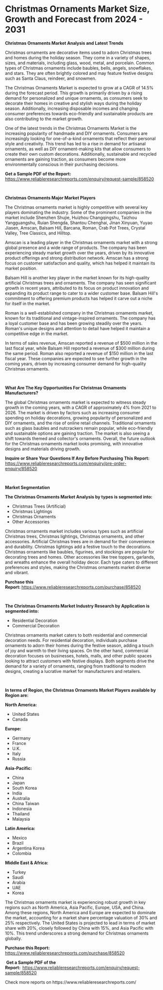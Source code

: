 <p><h1>Christmas Ornaments Market Size, Growth and Forecast from 2024 - 2031</h1></p><p><strong>Christmas Ornaments Market Analysis and Latest Trends</strong></p>
<p><p>Christmas ornaments are decorative items used to adorn Christmas trees and homes during the holiday season. They come in a variety of shapes, sizes, and materials, including glass, wood, metal, and porcelain. Common types of Christmas ornaments include baubles, bells, angels, snowflakes, and stars. They are often brightly colored and may feature festive designs such as Santa Claus, reindeer, and snowmen.</p><p>The Christmas Ornaments Market is expected to grow at a CAGR of 14.5% during the forecast period. This growth is primarily driven by a rising demand for personalized and unique ornaments, as consumers seek to decorate their homes in creative and stylish ways during the holiday season. Additionally, increasing disposable incomes and changing consumer preferences towards eco-friendly and sustainable products are also contributing to the market growth.</p><p>One of the latest trends in the Christmas Ornaments Market is the increasing popularity of handmade and DIY ornaments. Consumers are increasingly looking for one-of-a-kind ornaments that reflect their personal style and creativity. This trend has led to a rise in demand for artisanal ornaments, as well as DIY ornament-making kits that allow consumers to create their own custom decorations. Additionally, sustainable and recycled ornaments are gaining traction, as consumers become more environmentally conscious in their purchasing decisions.</p></p>
<p><strong>Get a Sample PDF of the Report:&nbsp;</strong> <a href="https://www.reliableresearchreports.com/enquiry/request-sample/858520">https://www.reliableresearchreports.com/enquiry/request-sample/858520</a></p>
<p>&nbsp;</p>
<p><strong>Christmas Ornaments Major Market Players</strong></p>
<p><p>The Christmas ornaments market is highly competitive with several key players dominating the industry. Some of the prominent companies in the market include Shenzhen Shujie, Huizhou Changqingshu, Taizhou Yangguangshu, Ruian Shengda, Shantou Chenghai, Jinan Xinyuan, Yuyao Jiasen, Amscan, Balsam Hill, Barcana, Roman, Crab Pot Trees, Crystal Valley, Tree Classics, and Hilltop.</p><p>Amscan is a leading player in the Christmas ornaments market with a strong global presence and a wide range of products. The company has been experiencing steady market growth over the years, driven by its innovative product offerings and strong distribution network. Amscan has a strong focus on customer satisfaction and quality, which has helped it maintain its market position.</p><p>Balsam Hill is another key player in the market known for its high-quality artificial Christmas trees and ornaments. The company has seen significant growth in recent years, attributed to its focus on product innovation and expanding its product range to cater to a wider customer base. Balsam Hill's commitment to offering premium products has helped it carve out a niche for itself in the market.</p><p>Roman is a well-established company in the Christmas ornaments market, known for its traditional and vintage-inspired ornaments. The company has a loyal customer base and has been growing steadily over the years. Roman's unique designs and attention to detail have helped it maintain a competitive edge in the market.</p><p>In terms of sales revenue, Amscan reported a revenue of $500 million in the last fiscal year, while Balsam Hill reported a revenue of $300 million during the same period. Roman also reported a revenue of $150 million in the last fiscal year. These companies are expected to see further growth in the coming years, driven by increasing consumer demand for high-quality Christmas ornaments.</p></p>
<p>&nbsp;</p>
<p><strong>What Are The Key Opportunities For Christmas Ornaments Manufacturers?</strong></p>
<p><p>The global Christmas ornaments market is expected to witness steady growth in the coming years, with a CAGR of approximately 4% from 2021 to 2026. The market is driven by factors such as increasing consumer spending on holiday decorations, growing popularity of personalized and DIY ornaments, and the rise of online retail channels. Traditional ornaments such as glass baubles and nutcrackers remain popular, while eco-friendly and sustainable options are gaining traction. The market is also seeing a shift towards themed and collector's ornaments. Overall, the future outlook for the Christmas ornaments market looks promising, with innovative designs and materials driving growth.</p></p>
<p><strong>Inquire or Share Your Questions If Any Before Purchasing This Report:</strong> <a href="https://www.reliableresearchreports.com/enquiry/pre-order-enquiry/858520">https://www.reliableresearchreports.com/enquiry/pre-order-enquiry/858520</a></p>
<p>&nbsp;</p>
<p><strong>Market Segmentation</strong></p>
<p><strong>The Christmas Ornaments Market Analysis by types is segmented into:</strong></p>
<p><ul><li>Christmas Trees (Artificial)</li><li>Christmas Lightings</li><li>Christmas Ornaments</li><li>Other Accessories</li></ul></p>
<p><p>Christmas ornaments market includes various types such as artificial Christmas trees, Christmas lightings, Christmas ornaments, and other accessories. Artificial Christmas trees are in demand for their convenience and durability. Christmas lightings add a festive touch to the decorations. Christmas ornaments like baubles, figurines, and stockings are popular for decorating trees and homes. Other accessories like tree toppers, garlands, and wreaths enhance the overall holiday decor. Each type caters to different preferences and styles, making the Christmas ornaments market diverse and vibrant.</p></p>
<p><strong>Purchase this Report:&nbsp;</strong><a href="https://www.reliableresearchreports.com/purchase/858520">https://www.reliableresearchreports.com/purchase/858520</a></p>
<p>&nbsp;</p>
<p><strong>The Christmas Ornaments Market Industry Research by Application is segmented into:</strong></p>
<p><ul><li>Residential Decoration</li><li>Commercial Decoration</li></ul></p>
<p><p>Christmas ornaments market caters to both residential and commercial decoration needs. For residential decoration, individuals purchase ornaments to adorn their homes during the festive season, adding a touch of joy and warmth to their living spaces. On the other hand, commercial decoration focuses on businesses, hotels, malls, and other public spaces looking to attract customers with festive displays. Both segments drive the demand for a variety of ornaments, ranging from traditional to modern designs, creating a lucrative market for manufacturers and retailers.</p></p>
<p>&nbsp;</p>
<p><strong>In terms of Region, the Christmas Ornaments Market Players available by Region are:</strong></p>
<p>
    <p> <strong> North America: </strong>
        <ul>
            <li>United States</li>
            <li>Canada</li>
        </ul>
        </p> 
    <p> <strong> Europe: </strong>
        <ul>
            <li>Germany</li>
            <li>France</li>
            <li>U.K.</li>
            <li>Italy</li>
            <li>Russia</li>
        </ul>
        </p> 
    <p> <strong> Asia-Pacific: </strong>
        <ul>
            <li>China</li>
            <li>Japan</li>
            <li>South Korea</li>
            <li>India</li>
            <li>Australia</li>
            <li>China Taiwan</li>
            <li>Indonesia</li>
            <li>Thailand</li>
            <li>Malaysia</li>
        </ul>
        </p> 
    <p> <strong> Latin America: </strong>
        <ul>
            <li>Mexico</li>
            <li>Brazil</li>
            <li>Argentina Korea</li>
            <li>Colombia</li>
        </ul>
        </p> 
    <p> <strong> Middle East & Africa: </strong>
        <ul>
            <li>Turkey</li>
            <li>Saudi</li>
            <li>Arabia</li>
            <li>UAE</li>
            <li>Korea</li>
        </ul>
    </p>
    </p>
<p><p>The Christmas ornaments market is experiencing robust growth in key regions such as North America, Asia Pacific, Europe, USA, and China. Among these regions, North America and Europe are expected to dominate the market, accounting for a market share percentage valuation of 30% and 25% respectively. The United States is projected to lead in terms of market share with 20%, closely followed by China with 15%, and Asia Pacific with 10%. This trend underscores a strong demand for Christmas ornaments globally.</p></p>
<p><strong>Purchase this Report: </strong><a href="https://www.reliableresearchreports.com/purchase/858520">https://www.reliableresearchreports.com/purchase/858520</a></p>
<p>&nbsp;<strong>Get a Sample PDF of the Report:&nbsp;&nbsp;</strong><a href="https://www.reliableresearchreports.com/enquiry/request-sample/858520">https://www.reliableresearchreports.com/enquiry/request-sample/858520</a></p>
<p><strong></strong></p>
<p>Check more reports on https://www.reliableresearchreports.com/</p>